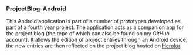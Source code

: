 ### ProjectBlog-Android ###

This Android application is part of a number of prototypes developed as part of a fourth year project.
The application acts as a companion app for the project blog (the repo of which can also be found on my _GitHub_ account).
It allows the edition of project entries through an Android device, the new entries are then reflected on the project blog hosted on
[Heroku](http://dleniston-project-blog.herokuapp.com).

